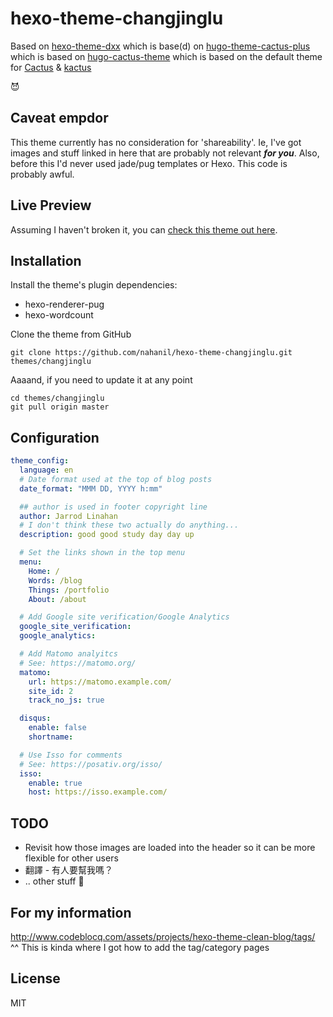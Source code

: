 # hexo-theme-changjinglu
Based on [hexo-theme-dxx](https://github.com/fuzhouxxdong/hexo-theme-dxx)
which is base(d) on [hugo-theme-cactus-plus](https://github.com/nodejh/hugo-theme-cactus-plus)
which is based on [hugo-cactus-theme](https://github.com/digitalcraftsman/hugo-cactus-theme)
which is based on the default theme for [Cactus](https://github.com/eudicots/Cactus) & [kactus](https://github.com/nickbalestra/kactus)

:smiling_imp:

## Caveat empdor
This theme currently has no consideration for 'shareability'. Ie, I've got images and stuff linked in here that are probably not relevant ***for you***.
Also, before this I'd never used jade/pug templates or Hexo. This code is probably awful.

## Live Preview
Assuming I haven't broken it, you can [check this theme out here](https://jarrod.linahan.id.au/).

## Installation
Install the theme's plugin dependencies:

- hexo-renderer-pug
- hexo-wordcount

Clone the theme from GitHub
```shell
git clone https://github.com/nahanil/hexo-theme-changjinglu.git themes/changjinglu
```
Aaaand, if you need to update it at any point
```shell
cd themes/changjinglu
git pull origin master
```

## Configuration

```yaml
theme_config:
  language: en
  # Date format used at the top of blog posts
  date_format: "MMM DD, YYYY h:mm"

  ## author is used in footer copyright line
  author: Jarrod Linahan
  # I don't think these two actually do anything...
  description: good good study day day up

  # Set the links shown in the top menu
  menu:
    Home: /
    Words: /blog
    Things: /portfolio
    About: /about

  # Add Google site verification/Google Analytics
  google_site_verification:
  google_analytics:

  # Add Matomo analyitcs
  # See: https://matomo.org/
  matomo:
    url: https://matomo.example.com/
    site_id: 2
    track_no_js: true

  disqus:
    enable: false
    shortname:

  # Use Isso for comments
  # See: https://posativ.org/isso/
  isso:
    enable: true
    host: https://isso.example.com/
```

## TODO
* Revisit how those images are loaded into the header so it can be more flexible for other users
* 翻譯 - 有人要幫我嗎？
* .. other stuff :see_no_evil:

## For my information
http://www.codeblocq.com/assets/projects/hexo-theme-clean-blog/tags/
^^ This is kinda where I got how to add the tag/category pages

## License
MIT
